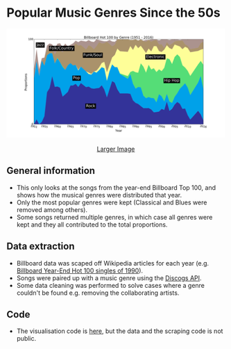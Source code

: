 # Popular Music Genres Since the 50s

![The Visualisation](figures/visualisation.png)
<p align="center"> <a href="https://raw.githubusercontent.com/liviu-/datavis/master/billboard_100/figures/visualisation.png">Larger Image</a></p>

## General information
- This only looks at the songs from the year-end Billboard Top 100, and shows how the musical genres were distributed that year.
- Only the most popular genres were kept (Classical and Blues were removed among others).
- Some songs returned multiple genres, in which case all genres were kept and they all contributed to the total proportions.

## Data extraction
- Billboard data was scaped off Wikipedia articles for each year (e.g. [Billboard Year-End Hot 100 singles of 1990](https://en.wikipedia.org/wiki/Billboard_Year-End_Hot_100_singles_of_1990)).
- Songs were paired up with a music genre using the [Discogs API](https://www.discogs.com/developers/).
- Some data cleaning was performed to solve cases where a genre couldn't be found e.g. removing the collaborating artists.

## Code
- The visualisation code is [here](notebooks/visualisation.ipynb), but the data and the scraping code is not public.
